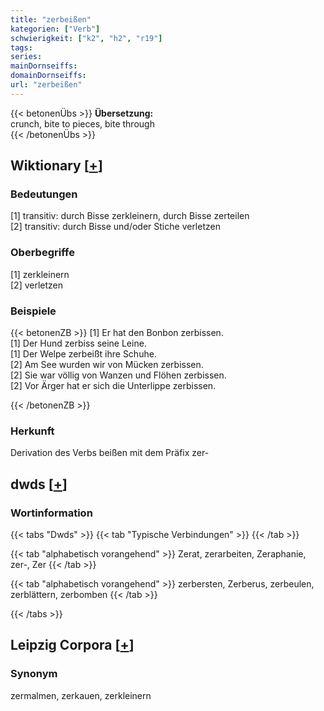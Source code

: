 ```yaml
---
title: "zerbeißen"
kategorien: ["Verb"]
schwierigkeit: ["k2", "h2", "r19"]
tags:
series:
mainDornseiffs:
domainDornseiffs:
url: "zerbeißen"
---
```


{{< betonenÜbs >}}
**Übersetzung:**  
crunch, bite to pieces, bite through  
{{< /betonenÜbs >}}

## Wiktionary [[+](https://de.wiktionary.org/wiki/zerbeißen)]

### Bedeutungen
[1] transitiv: durch Bisse zerkleinern, durch Bisse zerteilen  
[2] transitiv: durch Bisse und/oder Stiche verletzen  

### Oberbegriffe
[1] zerkleinern  
[2] verletzen  

### Beispiele
{{< betonenZB >}}
[1] Er hat den Bonbon zerbissen.  
[1] Der Hund zerbiss seine Leine.  
[1] Der Welpe zerbeißt ihre Schuhe.  
[2] Am See wurden wir von Mücken zerbissen.  
[2] Sie war völlig von Wanzen und Flöhen zerbissen.  
[2] Vor Ärger hat er sich die Unterlippe zerbissen.  

{{< /betonenZB >}}
### Herkunft
Derivation des Verbs beißen mit dem Präfix zer-  



## dwds [[+](https://www.dwds.de/wb/zerbeißen)]

### Wortinformation
{{< tabs "Dwds" >}}
{{< tab "Typische Verbindungen" >}}
{{< /tab >}}

{{< tab "alphabetisch vorangehend" >}}
Zerat, zerarbeiten, Zeraphanie, zer-, Zer
{{< /tab >}}

{{< tab "alphabetisch vorangehend" >}}
zerbersten, Zerberus, zerbeulen, zerblättern, zerbomben
{{< /tab >}}

{{< /tabs >}}

## Leipzig Corpora [[+](https://corpora.uni-leipzig.de/en/res?word=zerbeißen&corpusId=deu_newscrawl-public_2018)]


### Synonym
zermalmen, zerkauen, zerkleinern


